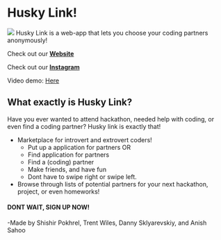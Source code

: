 # **Husky Link!**

![](https://trentwil.es/a/thumbnail_photoshop.png?dsfsdf)
Husky Link is a web-app that lets you choose your coding partners anonymously!

Check out our [**Website**](https://tenderloin.tech)

Check out our [**Instagram**](https://www.instagram.com/tenderloin.tech/)

Video demo: [Here](https://trentwil.es/a/huskylink.mp4)

## What exactly is Husky Link?
Have you ever wanted to attend hackathon, needed help with coding, or even find a coding partner?
Husky link is exactly that!

- Marketplace for introvert and extrovert coders!
  - Put up a application for partners
    OR
  - Find application for partners
  - Find a (coding) partner
  - Make friends, and have fun
  - Dont have to swipe right or swipe left.
- Browse through lists of potential partners for your next hackathon, project, or even homeworks!

#### **DONT WAIT, SIGN UP NOW!**

-Made by Shishir Pokhrel, Trent Wiles, Danny Sklyarevskiy, and Anish Sahoo
